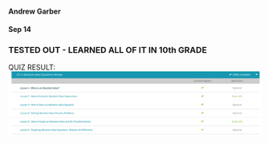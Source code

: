 #### Andrew Garber
#### Sep 14

### TESTED OUT - LEARNED ALL OF IT IN 10th GRADE
QUIZ RESULT:
![](Media/ch3absvalue.png)